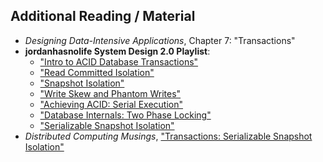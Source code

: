 ## Additional Reading / Material

- _Designing Data-Intensive Applications_, Chapter 7: "Transactions"
- **jordanhasnolife System Design 2.0 Playlist**:
  - ["Intro to ACID Database Transactions"](https://www.youtube.com/watch?v=oGmxzUBCYtY&list=PLjTveVh7FakLdTmm42TMxbN8PvVn5g4KJ&index=7)
  - ["Read Committed Isolation"](https://www.youtube.com/watch?v=oS60pr8H1e0&list=PLjTveVh7FakLdTmm42TMxbN8PvVn5g4KJ&index=8)
  - ["Snapshot Isolation"](https://www.youtube.com/watch?v=Tgpa9TrxsfU&list=PLjTveVh7FakLdTmm42TMxbN8PvVn5g4KJ&index=9)
  - ["Write Skew and Phantom Writes"](https://www.youtube.com/watch?v=eym48yrObhY&list=PLjTveVh7FakLdTmm42TMxbN8PvVn5g4KJ&index=10)
  - ["Achieving ACID: Serial Execution"](https://www.youtube.com/watch?v=kN_rOaNZBng&list=PLjTveVh7FakLdTmm42TMxbN8PvVn5g4KJ&index=11)
  - ["Database Internals: Two Phase Locking"](https://www.youtube.com/watch?v=gB7qazeSD3k&list=PLjTveVh7FakLdTmm42TMxbN8PvVn5g4KJ&index=12)
  - ["Serializable Snapshot Isolation"](https://www.youtube.com/watch?v=4TAKYRzm_dA&list=PLjTveVh7FakLdTmm42TMxbN8PvVn5g4KJ&index=13)
- _Distributed Computing Musings_, ["Transactions: Serializable Snapshot Isolation"](https://distributed-computing-musings.com/2022/02/transactions-serializable-snapshot-isolation/)
